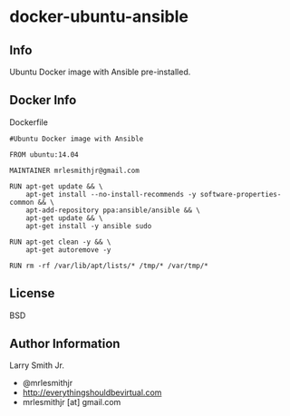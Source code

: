 # docker-ubuntu-ansible

Info
----

Ubuntu Docker image with Ansible pre-installed.

Docker Info
-----------
Dockerfile
```
#Ubuntu Docker image with Ansible

FROM ubuntu:14.04

MAINTAINER mrlesmithjr@gmail.com

RUN apt-get update && \
    apt-get install --no-install-recommends -y software-properties-common && \
    apt-add-repository ppa:ansible/ansible && \
    apt-get update && \
    apt-get install -y ansible sudo

RUN apt-get clean -y && \
    apt-get autoremove -y

RUN rm -rf /var/lib/apt/lists/* /tmp/* /var/tmp/*
```

License
-------

BSD

Author Information
------------------

Larry Smith Jr.
- @mrlesmithjr
- http://everythingshouldbevirtual.com
- mrlesmithjr [at] gmail.com
